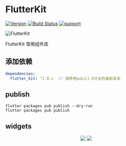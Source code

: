 
# FlutterKit

[![Version](https://img.shields.io/badge/version-1.0.1-blue.svg)](https://pub.dartlang.org/packages/fluro)
[![Build Status](https://travis-ci.org/theyakka/fluro.svg?branch=master)](https://travis-ci.org/theyakka/fluro)
[![support](https://img.shields.io/badge/platform-flutter%7Cdart%20vm-ff69b4.svg?style=flat-square)](https://github.com/flutterchina/dio)

![FlutterKit](https://github.com/bineanzhou/flutter_kit/blob/master/image/logo.png)

FlutterKit 常用组件库

## 添加依赖

```yaml
dependencies:
  flutter_kit: ^1.0.x  // 请使用pub上1.0分支的最新版本
```

## publish
```
flutter packages pub publish --dry-run
flutter packages pub publish
```

## widgets

 
<center>
<img src="https://github.com/bineanzhou/flutter_kit/blob/master/image/screen/screen_container_page.jpg">
<img src="https://github.com/bineanzhou/flutter_kit/blob/master/image/screen/screen_row_page.jpg">
</center>
